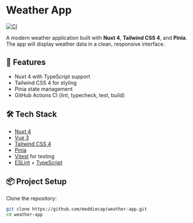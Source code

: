 # Weather App

[![CI](https://github.com/meddiecap/weather-app/actions/workflows/ci.yml/badge.svg)](https://github.com/meddiecap/weather-app/actions/workflows/ci.yml)

A modern weather application built with **Nuxt 4**, **Tailwind CSS 4**, and **Pinia**.
The app will display weather data in a clean, responsive interface.

## 🚀 Features
- Nuxt 4 with TypeScript support
- Tailwind CSS 4 for styling
- Pinia state management
- GitHub Actions CI (lint, typecheck, test, build)

## 🛠 Tech Stack
- [Nuxt 4](https://nuxt.com/)
- [Vue 3](https://vuejs.org/)
- [Tailwind CSS 4](https://tailwindcss.com/)
- [Pinia](https://pinia.vuejs.org/)
- [Vitest](https://vitest.dev/) for testing
- [ESLint](https://eslint.org/) + [TypeScript](https://www.typescriptlang.org/)

## 📦 Project Setup

Clone the repository:
```bash
git clone https://github.com/meddiecap/weather-app.git
cd weather-app
